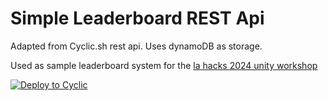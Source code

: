 # Simple Leaderboard REST Api

Adapted from Cyclic.sh rest api. Uses dynamoDB as storage.

Used as sample leaderboard system for the [la hacks 2024 unity workshop](https://github.com/aaronkwan/studio-s24-lahacks)

[![Deploy to Cyclic](https://deploy.cyclic.app/button.svg)](https://deploy.cyclic.app/)

